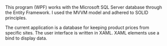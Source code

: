 This program (WPF) works with the Microsoft SQL Server database through the Entity Framework. I used the MVVM model and adhered to SOLID principles.

The current application is a database for keeping product prices from specific sites. The user interface is written in XAML. XAML elements use a bind to display data.